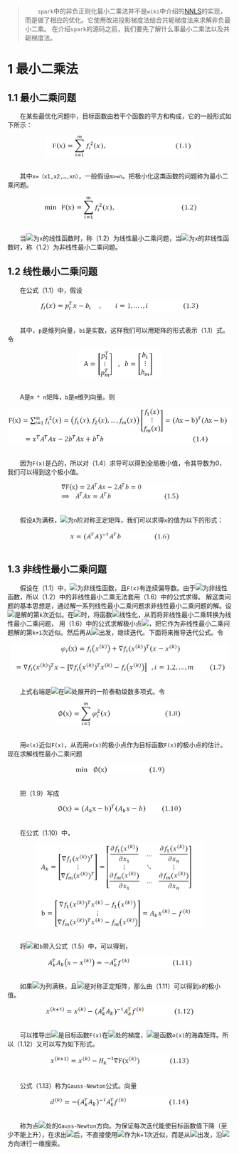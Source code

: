 > &emsp;&emsp;`spark`中的非负正则化最小二乘法并不是`wiki`中介绍的[NNLS](https://en.wikipedia.org/wiki/Non-negative_least_squares)的实现，而是做了相应的优化。它使用改进投影梯度法结合共轭梯度法来求解非负最小二乘。
在介绍`spark`的源码之前，我们要先了解什么事最小二乘法以及共轭梯度法。

# 1 最小二乘法

## 1.1 最小二乘问题

&emsp;&emsp;在某些最优化问题中，目标函数由若干个函数的平方和构成，它的一般形式如下所示：

<div  align="center"><img src="imgs/math.1.1.png" width = "335" height = "50" alt="1.1" align="center" /></div><br />

&emsp;&emsp;其中`x=（x1,x2,…,xn）`，一般假设`m>=n`。把极小化这类函数的问题称为最小二乘问题。

<div  align="center"><img src="imgs/math.1.2.png" width = "355" height = "55" alt="1.2" align="center" /></div><br />

&emsp;&emsp;当<img src="http://www.forkosh.com/mathtex.cgi?{f}_{i}(x)">为`x`的线性函数时，称（1.2）为线性最小二乘问题，当<img src="http://www.forkosh.com/mathtex.cgi?{f}_{i}(x)">为`x`的非线性函数时，称（1.2）为非线性最小二乘问题。

## 1.2 线性最小二乘问题

&emsp;&emsp;在公式（1.1）中，假设

<div  align="center"><img src="imgs/math.1.3.png" width = "365" height = "25" alt="1.3" align="center" /></div><br />

&emsp;&emsp;其中，`p`是维列向量，`bi`是实数，这样我们可以用矩阵的形式表示（1.1）式。令

<div  align="center"><img src="imgs/math.1.3.1.png" width = "190" height = "65" alt="1.3" align="center" /></div><br />

&emsp;&emsp;A是`m * n`矩阵，`b`是`m`维列向量。则

<div  align="center"><img src="imgs/math.1.4.png" width = "520" height = "84" alt="1.4" align="center" /></div><br />

&emsp;&emsp;因为`F(x)`是凸的，所以对（1.4）求导可以得到全局极小值，令其导数为0，我们可以得到这个极小值。

<div  align="center"><img src="imgs/math.1.5.png" width = "275" height = "43" alt="1.5" align="center" /></div><br />

&emsp;&emsp;假设`A`为满秩，<img src="http://www.forkosh.com/mathtex.cgi?{A}^{T}{A}">为`n`阶对称正定矩阵，我们可以求得`x`的值为以下的形式：

<div  align="center"><img src="imgs/math.1.6.png" width = "235" height = "25" alt="1.6" align="center" /></div><br />

## 1.3 非线性最小二乘问题

&emsp;&emsp;假设在（1.1）中，<img src="http://www.forkosh.com/mathtex.cgi?{f}_{i}(x)">为非线性函数，且`F(x)`有连续偏导数。由于<img src="http://www.forkosh.com/mathtex.cgi?{f}_{i}(x)">为非线性函数，所以（1.2）中的非线性最小二乘无法套用（1.6）中的公式求得。
解这类问题的基本思想是，通过解一系列线性最小二乘问题求非线性最小二乘问题的解。设<img src="http://www.forkosh.com/mathtex.cgi?{x}^{(k)}">是解的第`k`次近似。在<img src="http://www.forkosh.com/mathtex.cgi?{x}^{(k)}">时，将函数<img src="http://www.forkosh.com/mathtex.cgi?{f}_{i}(x)">线性化，从而将非线性最小二乘转换为线性最小二乘问题，
用（1.6）中的公式求解极小点<img src="http://www.forkosh.com/mathtex.cgi?{x}^{(k+1)}">，把它作为非线性最小二乘问题解的第`k+1`次近似。然后再从<img src="http://www.forkosh.com/mathtex.cgi?{x}^{(k+1)}">出发，继续迭代。下面将来推导迭代公式。令

<div  align="center"><img src="imgs/math.1.7.png" width = "490" height = "68" alt="1.7" align="center" /></div><br />

&emsp;&emsp;上式右端是<img src="http://www.forkosh.com/mathtex.cgi?{f}_{i}(x)">在<img src="http://www.forkosh.com/mathtex.cgi?{x}^{(k)}">处展开的一阶泰勒级数多项式。令

<div  align="center"><img src="imgs/math.1.8.png" width = "290" height = "55" alt="1.8" align="center" /></div><br />

&emsp;&emsp;用`∅(x)`近似`F(x)`，从而用`∅(x)`的极小点作为目标函数`F(x)`的极小点的估计。现在求解线性最小二乘问题

<div  align="center"><img src="imgs/math.1.9.png" width = "220" height = "24" alt="1.9" align="center" /></div><br />

&emsp;&emsp;把（1.9）写成

<div  align="center"><img src="imgs/math.1.10.png" width = "285" height = "24" alt="1.10" align="center" /></div><br />

&emsp;&emsp;在公式（1.10）中，

<div  align="center"><img src="imgs/math.1.10.append1.png" width = "380" height = "190" alt="1.10" align="center" /></div><br />

&emsp;&emsp;将<img src="http://www.forkosh.com/mathtex.cgi?{A}_{k}">和`b`带入公式（1.5）中，可以得到，

<div  align="center"><img src="imgs/math.1.11.png" width = "335" height = "25" alt="1.11" align="center" /></div><br />

&emsp;&emsp;如果<img src="http://www.forkosh.com/mathtex.cgi?{A}_{k}">为列满秩，且<img src="http://www.forkosh.com/mathtex.cgi?{{A}_{k}}^{T}{A}_{k}">是对称正定矩阵，那么由（1.11）可以得到`x`的极小值。

<div  align="center"><img src="imgs/math.1.12.png" width = "345" height = "25" alt="1.12" align="center" /></div><br />

&emsp;&emsp;可以推导出<img src="http://www.forkosh.com/mathtex.cgi?2{{A}_{k}}^{T}{f}^{(k)}">是目标函数`F(x)`在<img src="http://www.forkosh.com/mathtex.cgi?{x}^{(k)}">处的梯度，<img src="http://www.forkosh.com/mathtex.cgi?2{{A}_{k}}^{T}{A}_{k}">是函数`∅(x)`的海森矩阵。所以（1.12）又可以写为如下形式。

<div  align="center"><img src="imgs/math.1.13.png" width = "325" height = "29" alt="1.13" align="center" /></div><br />

&emsp;&emsp;公式（1.13）称为`Gauss-Newton`公式。向量
<br />
<div  align="center"><img src="imgs/math.1.14.png" width = "320" height = "25" alt="1.14" align="center" /></div><br />

&emsp;&emsp;称为点<img src="http://www.forkosh.com/mathtex.cgi?{x}^{(k)}">处的`Gauss-Newton`方向。为保证每次迭代能使目标函数值下降（至少不能上升），在求出<img src="http://www.forkosh.com/mathtex.cgi?{d}^{(k)}">后，不直接使用<img src="http://www.forkosh.com/mathtex.cgi?{x}^{(k)}+{d}^{(k)}">作为k+1次近似，而是从<img src="http://www.forkosh.com/mathtex.cgi?{x}^{(k)}">出发，沿<img src="http://www.forkosh.com/mathtex.cgi?{d}^{(k)}">方向进行一维搜索。




